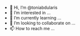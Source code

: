- 👋 Hi, I’m @toniabdularis
- 👀 I’m interested in ...
- 🌱 I’m currently learning ...
- 💞️ I’m looking to collaborate on ...
- 📫 How to reach me ...

<!---
toniabdularis/toniabdularis is a ✨ special ✨ repository because its `README.md` (this file) appears on your GitHub profile.
You can click the Preview link to take a look at your changes.
--->
